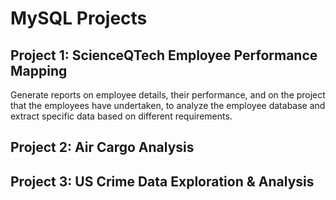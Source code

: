# MySQL Projects

## Project 1: ScienceQTech Employee Performance Mapping

Generate reports on employee details, their performance, and on the project that the employees have undertaken, to analyze the employee database and extract specific data based on different requirements. 


## Project 2: Air Cargo Analysis 



## Project 3: US Crime Data Exploration & Analysis
